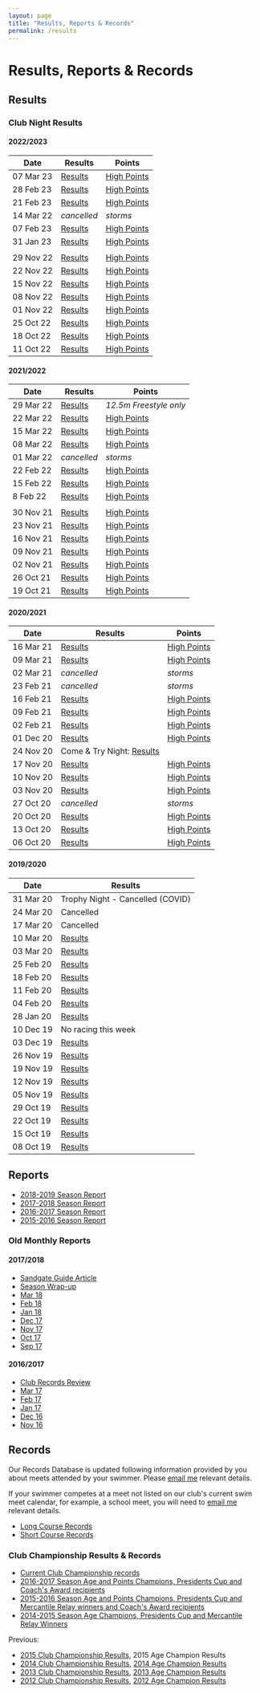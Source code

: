 ```yaml
---
layout: page
title: "Results, Reports & Records"
permalink: /results
---
```

# Results, Reports & Records
## Results
### Club Night Results

#### 2022/2023

**Date** | **Results** | **Points**  
--- | --- | ---
07 Mar 23 | [Results](files/results/ClubNight-2023-03-07.pdf) | [High Points](files/results/HighPoints-2023-03-07.pdf)
28 Feb 23 | [Results](files/results/ClubNight-2023-02-28.pdf) | [High Points](files/results/HighPoints-2023-02-28.pdf)
21 Feb 23 | [Results](files/results/ClubNight-2023-02-21.pdf) | [High Points](files/results/HighPoints-2023-02-21.pdf)
14 Mar 22 | _cancelled_ | _storms_  
07 Feb 23 | [Results](files/results/ClubNight-2023-02-07.pdf) | [High Points](files/results/HighPoints-2023-02-07.pdf)
31 Jan 23 | [Results](files/results/ClubNight-2023-01-31.pdf) | [High Points](files/results/HighPoints-2023-01-31.pdf)
|||
29 Nov 22 | [Results](files/results/ClubNight-2022-11-29.pdf) | [High Points](files/results/HighPoints-2022-11-29.pdf)
22 Nov 22 | [Results](files/results/ClubNight-2022-11-22.pdf) | [High Points](files/results/HighPoints-2022-11-22.pdf)
15 Nov 22 | [Results](files/results/ClubNight-2022-11-15.pdf) | [High Points](files/results/HighPoints-2022-11-15.pdf)
08 Nov 22 | [Results](files/results/ClubNight-2022-11-08.pdf) | [High Points](files/results/HighPoints-2022-11-08.pdf)
01 Nov 22 | [Results](files/results/ClubNight-2022-11-01.pdf) | [High Points](files/results/HighPoints-2022-11-01.pdf)
25 Oct 22 | [Results](files/results/ClubNight-2022-10-25.pdf) | [High Points](files/results/HighPoints-2022-10-25.pdf)
18 Oct 22 | [Results](files/results/ClubNight-2022-10-18.pdf) | [High Points](files/results/HighPoints-2022-10-18.pdf)
11 Oct 22 | [Results](files/results/ClubNight-2022-10-11.pdf) | [High Points](files/results/HighPoints-2022-10-11.pdf)

#### 2021/2022

**Date** | **Results** | **Points**  
--- | --- | ---
29 Mar 22 | [Results](files/results/ClubNight-2022-03-29.pdf) | _12.5m Freestyle only_
22 Mar 22 | [Results](files/results/ClubNight-2022-03-22.pdf) | [High Points](files/results/HighPoints-2022-03-22.pdf)
15 Mar 22 | [Results](files/results/ClubNight-2022-03-15.pdf) | [High Points](files/results/HighPoints-2022-03-15.pdf)
08 Mar 22 | [Results](files/results/ClubNight-2022-03-08.pdf) | [High Points](files/results/HighPoints-2022-03-08.pdf)
01 Mar 22 | _cancelled_ | _storms_  
22 Feb 22 | [Results](files/results/ClubNight-2022-02-22.pdf) | [High Points](files/results/HighPoints-2022-02-22.pdf)
15 Feb 22 | [Results](files/results/ClubNight-2022-02-15.pdf) | [High Points](files/results/HighPoints-2022-02-15.pdf)
8 Feb 22 | [Results](files/results/ClubNight-2022-02-08.pdf) | [High Points](files/results/HighPoints-2022-02-08.pdf)
||
30 Nov 21 | [Results](files/results/ClubNight-2021-11-30.pdf) | [High Points](files/results/HighPoints-2021-11-30.pdf)
23 Nov 21 | [Results](files/results/ClubNight-2021-11-23.pdf) | [High Points](files/results/HighPoints-2021-11-23.pdf)
16 Nov 21 | [Results](files/results/ClubNight-2021-11-16.pdf) | [High Points](files/results/HighPoints-2021-11-16.pdf)
09 Nov 21 | [Results](files/results/ClubNight-2021-11-09.pdf) | [High Points](files/results/HighPoints-2021-11-09.pdf)
02 Nov 21 | [Results](files/results/ClubNight-2021-11-02.pdf) | [High Points](files/results/HighPoints-2021-11-02.pdf)
26 Oct 21 | [Results](files/results/ClubNight-2021-10-26.pdf) | [High Points](files/results/HighPoints-2021-10-26.pdf)
19 Oct 21 | [Results](files/results/ClubNight-2021-10-19.pdf) | [High Points](files/results/HighPoints-2021-10-19.pdf)

#### 2020/2021

**Date** | **Results** | **Points**  
--- | --- | ---
16 Mar 21 | [Results](files/results/ClubNight-2021-03-16.pdf) | [High Points](files/results/HighPoints-2021-03-16.pdf)
09 Mar 21 | [Results](files/results/ClubNight-2021-03-09.pdf) | [High Points](files/results/HighPoints-2021-03-09.pdf)
02 Mar 21 | _cancelled_ | _storms_  
23 Feb 21 | _cancelled_ | _storms_  
16 Feb 21 | [Results](files/results/ClubNight-2021-02-16.pdf) | [High Points](files/results/HighPoints-2021-02-16.pdf)
09 Feb 21 | [Results](files/results/ClubNight-2021-02-09.pdf) | [High Points](files/results/HighPoints-2021-02-09.pdf)
02 Feb 21 | [Results](files/results/ClubNight-2021-02-02.pdf) | [High Points](files/results/HighPoints-2021-02-02.pdf)
01 Dec 20 | [Results](files/results/ClubNight-2020-12-01.pdf) | [High Points](files/results/HighPoints-2020-12-01.pdf)
24 Nov 20 | Come & Try Night: [Results](files/results/ClubNight-2020-11-24.pdf) | &nbsp;
17 Nov 20 | [Results](files/results/ClubNight-2020-11-17.pdf) | [High Points](files/results/HighPoints-2020-11-17.pdf)  
10 Nov 20 | [Results](files/results/ClubNight-2020-11-10.pdf) | [High Points](files/results/HighPoints-2020-11-10.pdf)  
03 Nov 20 | [Results](files/results/ClubNight-2020-11-03.pdf) | [High Points](files/results/HighPoints-2020-11-03.pdf)  
27 Oct 20 | _cancelled_ | _storms_  
20 Oct 20 | [Results](files/results/ClubNight-2020-10-20.pdf) | [High Points](files/results/HighPoints-2020-10-20.pdf)  
13 Oct 20 | [Results](files/results/ClubNight-2020-10-13.pdf) | [High Points](files/results/HighPoints-2020-10-13.pdf)  
06 Oct 20 | [Results](files/results/ClubNight-2020-10-06.pdf) | [High Points](files/results/HighPoints-2020-10-06.pdf)  


#### 2019/2020

**Date** | **Results**
--- | ---
31 Mar 20 | Trophy Night - Cancelled (COVID)
24 Mar 20 | Cancelled
17 Mar 20 | Cancelled
10 Mar 20 | [Results](files/results/ClubNight-2020-03-10.pdf)
03 Mar 20 | [Results](files/results/ClubNight-2020-03-03.pdf)
25 Feb 20 | [Results](files/results/ClubNight-2020-02-25.pdf)
18 Feb 20 | [Results](files/results/ClubNight-2020-02-18.pdf)	
11 Feb 20 | [Results](files/results/ClubNight-2020-02-11.pdf)
04 Feb 20 | [Results](files/results/ClubNight-2020-02-04.pdf)
28 Jan 20 | [Results](files/results/ClubNight-2020-01-28.pdf)	
10 Dec 19 | No racing this week 
03 Dec 19 | [Results](files/results/ClubNight-2019-12-03.pdf)
26 Nov 19 | [Results](files/results/ClubNight-2019-11-26.pdf)
19 Nov 19 | [Results](files/results/ClubNight-2019-11-19.pdf)
12 Nov 19 | [Results](files/results/ClubNight-2019-11-12.pdf)
05 Nov 19 | [Results](files/results/ClubNight-2019-11-05.pdf)
29 Oct 19 | [Results](files/results/ClubNight-2019-10-29.pdf)
22 Oct 19 | [Results](files/results/ClubNight-2019-10-22.pdf)
15 Oct 19 | [Results](files/results/ClubNight-2019-10-15.pdf)
08 Oct 19 | [Results](files/results/ClubNight-2019-10-08.pdf)

## Reports
* [2018-2019 Season Report](files/reports/2018-19-Season-Report.pdf)
* [2017-2018 Season Report](files/reports/2017-2018-Season-Report.pdf)
* [2016-2017 Season Report](files/reports/2016-2017-Season-Report.pdf)
* [2015-2016 Season Report](files/reports/2015-2016-Season-Report.pdf)

### Old Monthly Reports
#### 2017/2018
* [Sandgate Guide Article](https://www.sandgate.com.au/news/660-club-laps-the-competition)
* [Season Wrap-up](files/reports/2017-2018-Season-Wrap-up.pdf)
* [Mar 18](files/reports/2018-Mar.pdf)
* [Feb 18](files/reports/2018-Feb.pdf)
* [Jan 18](files/reports/2018-Jan.pdf)
* [Dec 17](files/reports/2017-Dec.pdf)
* [Nov 17](files/reports/2017-Nov.pdf)
* [Oct 17](files/reports/2017-Oct.pdf)
* [Sep 17](files/reports/2017-Sep.pdf)

#### 2016/2017
* [Club Records Review](files/reports/2017-Records-review.pdf)
* [Mar 17](files/reports/2017-Mar.pdf)
* [Feb 17](files/reports/2017-Feb.pdf)
* [Jan 17](files/reports/2017-Jan.pdf)
* [Dec 16](files/reports/2016-Dec.pdf)
* [Nov 16](files/reports/2016-Nov.pdf)


## Records
Our Records Database is updated following information provided by you about meets attended by your swimmer. Please [email me](nominations_sandswim@bigpond.com) relevant details.

If your swimmer competes at a meet not listed on our club's current swim meet calendar, for example, a school meet, you will need to [email me](nominations_sandswim@bigpond.com) relevant details.

* [Long Course Records](files/results/Records-longocourse-2019-03-20.pdf)
* [Short Course Records](files/results/Records-shortcourse-2019-03-26.pdf)

### Club Championship Results & Records

* [Current Club Championship records](files/results/ClubChampionships-2019-03-26.pdf)
* [2016-2017 Season Age and Points Champions, Presidents Cup and Coach's Award recipients](files/results/ClubChampions-2017.pdf)
* [2015-2016 Season Age and Points Champions, Presidents Cup and Mercantile Relay winners and Coach's Award recipients](files/results/ClubChampions-2016.pdf)
* [2014-2015 Season Age Champions, Presidents Cup and Mercantile Relay Winners](files/results/ClubChampions-2015.pdf)

Previous: 

* [2015 Club Championship Results](files/results/ClubChampionshipResults-2015.pdf),  2015 Age Champion Results
* [2014 Club Championship Results](files/results/ClubChampionshipResults-2014.pdf),  [2014 Age Champion Results](files/results/ClubAgeChampions-2014.pdf)
* [2013 Club Championship Results](files/results/ClubChampionshipResults-2013.pdf),  [2013 Age Champion Results](files/results/ClubAgeChampions-2013.pdf)
* [2012 Club Championship Results](files/results/ClubChampionshipResults-2012.pdf),  [2012 Age Champion Results](files/results/ClubAgeChampions-2012.pdf)
